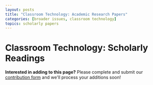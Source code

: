 ```yaml
---
layout: posts
title: "Classroom Technology: Academic Research Papers"
categories: [broader issues, classroom technology]
topics: scholarly papers
---
```


# Classroom Technology: Scholarly Readings

__Interested in adding to this page?__ Please complete and submit our [contribution form](https://docs.google.com/forms/d/19Z8PwYZ-JQn_EIds5M3YfwgVGKJdTadeknPt770c8RU/viewform?usp=send_form) and we'll process your additions soon!
